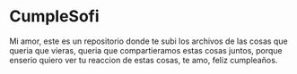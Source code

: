 # CumpleSofi


Mi amor, este es un repositorio donde te subi los archivos de las cosas que queria que vieras, queria que compartieramos estas cosas juntos, porque enserio quiero ver tu reaccion de estas cosas, te amo, feliz cumpleaños.
